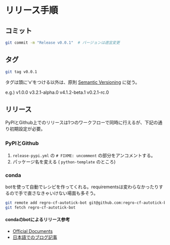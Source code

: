 # リリース手順

## コミット

```bash
git commit -m "Release v0.0.1"  # バージョンは適宜変更
```

## タグ

```bash
git tag v0.0.1
```

タグは頭に'v'をつける以外は、原則 [Semantic Versioning](https://semver.org/lang/ja/) に従う。

e.g.) v1.0.0 v3.2.1-alpha.0 v4.1.2-beta.1 v0.2.1-rc.0


## リリース

PyPIとGithub上でのリリースは1つのワークフローで同時に行えるが、下記の通り初期設定が必要。

### PyPIとGithub

1. `release-pypi.yml` の `# FIXME: uncomment` の部分をアンコメントする。
2. パッケージ名を変える ( `python-template` のところ)

### conda

botを使って自動でレシピを作ってくれる。requirementsは変わらなかったりするので手で直さなきゃいけない場面も多そう。

```bash
git remote add regro-cf-autotick-bot git@github.com:regro-cf-autotick-bot/python-template-feedstock.git
git fetch regro-cf-autotick-bot

```

#### condaのbotによるリリース参考

- [Official Documents](https://conda-forge.org/docs/maintainer/updating_pkgs/)
- [日本語でのブログ記事](https://zenn.dev/pejpo/articles/9f767fa1bf031e)
